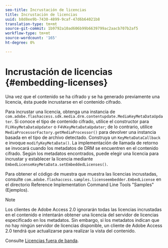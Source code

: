 ```yaml
---
seo-title: Incrustación de licencias
title: Incrustación de licencias
uuid: b8d8ee9b-7430-4899-9caf-47d6b64021b8
translation-type: tm+mt
source-git-commit: 1b9792a10ad606b99b6639799ac2aacb707b2af5
workflow-type: tm+mt
source-wordcount: '165'
ht-degree: 0%

---
```



# Incrustación de licencias {#embedding-licenses}

Una vez que el contenido se ha cifrado y se ha generado previamente una licencia, ésta puede incrustarse en el contenido cifrado.

Para incrustar una licencia, obtenga una instancia de `com.adobe.flashaccess.sdk.media.drm.contentupdate.MediaKeyMetaDataUpdater`. Si conoce el tipo de contenido cifrado, utilice el constructor para `FLVKeyMetaDataUpdater` o `F4VKeyMetaDataUpdater`; de lo contrario, utilice `MediaProcessorFactory.getMediaProcessor()` para devolver una instancia basada en el tipo de archivo detectado. Construya un `KeyMetaDataCallback` e invoque `modifyKeyMetaData()`. La implementación de llamada de retorno se invocará cuando los metadatos de DRM se encuentren en el contenido cifrado. Según los metadatos encontrados, puede elegir una licencia para incrustar y establecer la licencia mediante `EmbedLicenseKeyMetaData.setEmbeddedLicenses()`.

Para obtener el código de muestra que muestra las licencias incrustadas, consulte `com.adobe.flashaccess.samples.licenseembedder.EmbedLicense` en el directorio Reference Implementation Command Line Tools &quot;Samples&quot; (Ejemplos).

>[!NOTE]
>
>Los clientes de Adobe Access 2.0 ignorarán todas las licencias incrustadas en el contenido e intentarán obtener una licencia del servidor de licencias especificado en los metadatos. Sin embargo, si los metadatos indican que no hay ningún servidor de licencias disponible, un cliente de Adobe Access 2.0 tendrá que actualizarse para realizar la vista del contenido.

Consulte [Licencias fuera de banda](../../aaxs-protecting-content/content-introduction/packaging-options/content-out-of-band-licenses.md).
